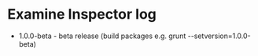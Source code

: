 Examine Inspector log
======================
- 1.0.0-beta - beta release (build packages e.g. grunt --setversion=1.0.0-beta)
